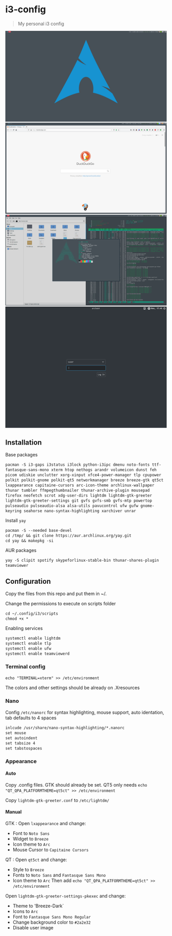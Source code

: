 # i3-config
> My personal i3 config

![](screenshot2.png)
![](screenshot3.png)
![](screenshot.png)
![](vm-lighdm.png)

## Installation

Base packages
```
pacman -S i3-gaps i3status i3lock python-i3ipc dmenu noto-fonts ttf-fantasque-sans-mono xterm htop nethogs arandr volumeicon dunst feh picom udiskie unclutter xorg-xinput xfce4-power-manager tlp cpupower polkit polkit-gnome polkit-qt5 networkmanager breeze breeze-gtk qt5ct lxappearance capitaine-cursors arc-icon-theme archlinux-wallpaper thunar tumbler ffmpegthumbnailer thunar-archive-plugin mousepad firefox neofetch scrot xdg-user-dirs lightdm lightdm-gtk-greeter lightdm-gtk-greeter-settings git gvfs gvfs-smb gvfs-mtp powertop pulseaudio pulseaudio-alsa alsa-utils pavucontrol ufw gufw gnome-keyring seahorse nano-syntax-highlighting xarchiver unrar
```
Install ```yay```
```
pacman -S --needed base-devel
cd /tmp/ && git clone https://aur.archlinux.org/yay.git
cd yay && makepkg -si
```
AUR packages
```
yay -S clipit spotify skypeforlinux-stable-bin thunar-shares-plugin teamviewer
```

## Configuration
Copy the files from this repo and put them in ~/.

Change the permissions to execute on scripts folder
```
cd ~/.config/i3/scripts
chmod +x *
``` 
Enabling services
``` 
systemctl enable lightdm
systemctl enable tlp
systemctl enable ufw
systemctl enable teamviewerd
```
### Terminal config
```echo "TERMINAL=xterm" >> /etc/environment```

The colors and other settings should be already on .Xresources

### Nano
Config ```/etc/nanorc``` for syntax highlighting, mouse support, auto identation, tab defaults to 4 spaces
```
inlcude /usr/share/nano-syntax-highlighting/*.nanorc
set mouse
set autoindent
set tabsize 4
set tabstospaces
```

### Appearance
#### Auto
Copy .config files. GTK should already be set. QT5 only needs ```echo "QT_QPA_PLATFORMTHEME=qt5ct" >> /etc/environment```

Copy ```lightdm-gtk-greeter.conf``` to ```/etc/lightdm/```

#### Manual
GTK : Open `lxappearance` and change:
* Font to `Noto Sans`
* Widget to `Breeze`
* Icon theme to `Arc`
* Mouse Cursor to `Capitaine Cursors`

QT : Open `qt5ct` and change:
* Style to `Breeze`
* Fonts to `Noto Sans` and `Fantasque Sans Mono`
* Icon theme to `Arc`
Then add `echo "QT_QPA_PLATFORMTHEME=qt5ct" >> /etc/environment`

Open `lightdm-gtk-greeter-settings-pkexec` and change:
* Theme to 'Breeze-Dark`
* Icons to `Arc`
* Font to `Fantasque Sans Mono Regular`
* Change background color to `#2a2e32`
* Disable user image


